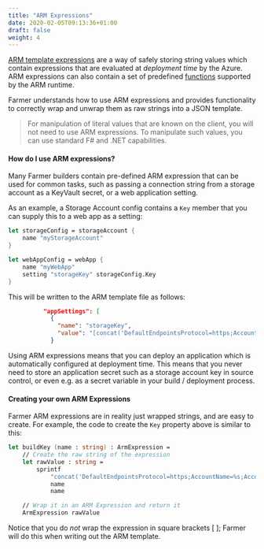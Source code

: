 ```yaml
---
title: "ARM Expressions"
date: 2020-02-05T09:13:36+01:00
draft: false
weight: 4
---
```

[ARM template expressions](https://docs.microsoft.com/en-us/azure/azure-resource-manager/templates/template-expressions) are a way of safely storing string values which contain expressions that are evaluated at *deployment time* by the Azure. ARM expressions can also contain a set of predefined [functions](https://docs.microsoft.com/en-us/azure/azure-resource-manager/templates/template-functions) supported by the ARM runtime. 

Farmer understands how to use ARM expressions and provides functionality to correctly wrap and unwrap them as raw strings into a JSON template.

> For manipulation of literal values that are known on the client, you will not need to use ARM expressions. To manipulate such values, you can use standard F# and .NET capabilities.

#### How do I use ARM expressions?
Many Farmer builders contain pre-defined ARM expression that can be used for common tasks, such as passing a connection string from a storage account as a KeyVault secret, or a web application setting.

As an example, a Storage Account config contains a `Key` member that you can supply this to a web app as a setting:

```fsharp
let storageConfig = storageAccount {
    name "myStorageAccount"
}

let webAppConfig = webApp {
    name "myWebApp"
    setting "storageKey" storageConfig.Key
}
```

This will be written to the ARM template file as follows:

```json
          "appSettings": [
            {
              "name": "storageKey",
              "value": "[concat('DefaultEndpointsProtocol=https;AccountName=myStorageAccount;AccountKey=', listKeys('myStorageAccount', '2017-10-01').keys[0].value)]"
            }
```

Using ARM expressions means that you can deploy an  application which is automatically configured at deployment time. This means that you never need to store an application secret such as a storage account key in source control, or even e.g. as a secret variable in your build / deployment process.

#### Creating your own ARM Expressions
Farmer ARM expressions are in reality just wrapped strings, and are easy to create. For example, the code to create the `Key` property above is similar to this:

```fsharp
let buildKey (name : string) : ArmExpression =
    // Create the raw string of the expression
    let rawValue : string =
        sprintf
            "concat('DefaultEndpointsProtocol=https;AccountName=%s;AccountKey=', listKeys('%s', '2017-10-01').keys[0].value)"
            name
            name

    // Wrap it in an ARM Expression and return it
    ArmExpression rawValue
```

Notice that you do *not* wrap the expression in square brackets [ ]; Farmer will do this when writing out the ARM template.
